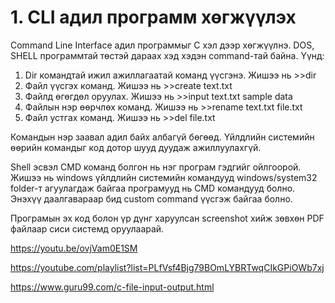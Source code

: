 # 1. CLI адил программ хөгжүүлэх

Command Line Interface адил программыг C хэл дээр хөгжүүлнэ. DOS, SHELL программтай төстэй дараах хэд хэдэн command-тай байна. Үүнд:

1. Dir командтай ижил ажиллагаатай команд үүсгэнэ. Жишээ нь >>dir
2. Файл үүсгэх команд. Жишээ нь >>create text.txt
3. Файлд өгөгдөл оруулах. Жишээ нь >>input text.txt sample data
4. Файлын нэр өөрчлөх команд. Жишээ нь >>rename text.txt file.txt
5. Файл устгах команд. Жишээ нь >>del file.txt

Командын нэр заавал адил байх албагүй бөгөөд. Үйлдлийн системийн өөрийн командыг код дотор шууд дуудаж ажиллуулахгүй.

Shell эсвэл CMD команд болгон нь нэг програм гэдгийг ойлгоорой. Жишээ нь windows үйлдлийн системийн командууд windows/system32 folder-т агуулагдаж байгаа програмууд нь CMD командууд болно. Энэхүү даалгавараар бид custom command үүсгэж байгаа болно.

Програмын эх код болон үр дүнг харуулсан screenshot хийж зөвхөн PDF файлаар сиси системд оруулаарай.

https://youtu.be/ovjVam0E1SM

https://youtube.com/playlist?list=PLfVsf4Bjg79BOmLYBRTwqCIkGPiOWb7xj

https://www.guru99.com/c-file-input-output.html